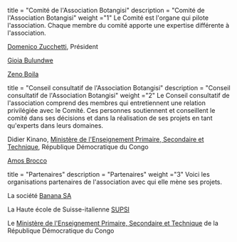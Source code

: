 title = "Comité de l'Association Botangisi"
description = "Comité de l'Association Botangisi"
weight ="1"
Le Comité est l'organe qui pilote l'association.
Chaque membre du comité apporte une expertise différente à l'association.

[Domenico Zucchetti](https://www.linkedin.com/in/domenico-zucchetti-0125b4aa/), Président

[Gioia Bulundwe](https://www.linkedin.com/in/gioia-bulundwe/)

[Zeno Boila](https://www.linkedin.com/in/zeno-boila-3a09aa107/)

title = "Conseil consultatif de l'Association Botangisi"
description = "Conseil consultatif de l'Association Botangisi"
weight ="2"
Le Conseil consultatif de l'association comprend des membres qui entretiennent une relation privilégiée avec le Comité. Ces personnes soutiennent et conseillent le comité dans ses décisions et dans la réalisation de ses projets en tant qu'experts dans leurs domaines.

Didier Kinano, [Ministère de l'Enseignement Primaire, Secondaire et Technique](https://www.eduquepsp.education/v1/), République Démocratique du Congo

[Amos Brocco](https://www.supsi.ch/home_en/strumenti/rubrica/dettaglio.6640.backLink.4baa159d-d981-4298-b02e-4c200c6bb1a9.html) 

title = "Partenaires"
description = "Partenaires"
weight ="3"
Voici les organisations partenaires de l'association avec qui elle mène ses projets.

La société [Banana SA](https://www.banana.ch/fr/societe)

La Haute école de Suisse-italienne [SUPSI](https://www.supsi.ch/home.html)

Le [Ministère de l'Enseignement Primaire, Secondaire et Technique](https://www.eduquepsp.education/v1/) de la République Démocratique du Congo